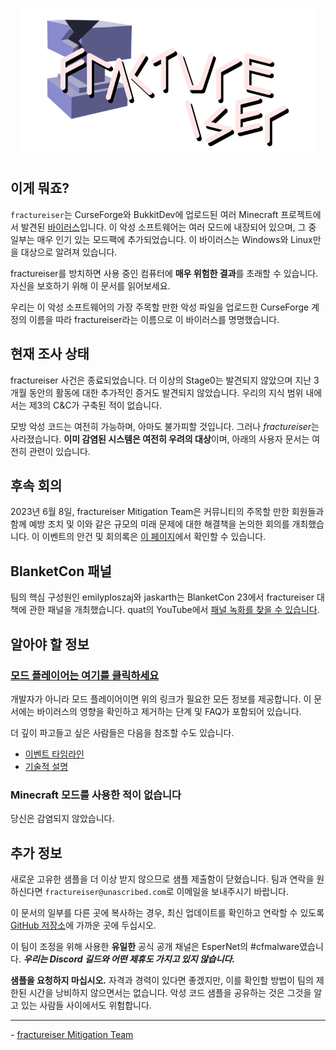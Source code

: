 <p align="center">
    <img src="docs/media/logo.svg" alt="fractureiser 로고" height="240">
</p>

## 이게 뭐죠?

`fractureiser`는 CurseForge와 BukkitDev에 업로드된 여러 Minecraft 프로젝트에서 발견된 [바이러스](https://en.wikipedia.org/wiki/Computer_virus)입니다. 이 악성 소프트웨어는 여러 모드에 내장되어 있으며, 그 중 일부는 매우 인기 있는 모드팩에 추가되었습니다. 이 바이러스는 Windows와 Linux만을 대상으로 알려져 있습니다.

fractureiser를 방치하면 사용 중인 컴퓨터에 **매우 위험한 결과**를 초래할 수 있습니다. 자신을 보호하기 위해 이 문서를 읽어보세요.

우리는 이 악성 소프트웨어의 가장 주목할 만한 악성 파일을 업로드한 CurseForge 계정의 이름을 따라 fractureiser라는 이름으로 이 바이러스를 명명했습니다.

## 현재 조사 상태
fractureiser 사건은 종료되었습니다. 더 이상의 Stage0는 발견되지 않았으며 지난 3개월 동안의 활동에 대한 추가적인 증거도 발견되지 않았습니다.
우리의 지식 범위 내에서는 제3의 C&C가 구축된 적이 없습니다.

모방 악성 코드는 여전히 가능하며, 아마도 불가피할 것입니다. 그러나 *fractureiser*는 사라졌습니다. **이미 감염된 시스템은 여전히 우려의 대상**이며, 아래의 사용자 문서는 여전히 관련이 있습니다.

## 후속 회의
2023년 6월 8일, fractureiser Mitigation Team은 커뮤니티의 주목할 만한 회원들과 함께 예방 조치 및 이와 같은 규모의 미래 문제에 대한 해결책을 논의한 회의를 개최했습니다. 이 이벤트의 안건 및 회의록은 [이 페이지](https://github.com/fractureiser-investigation/fractureiser/blob/main/docs/2023-06-08-meeting.md)에서 확인할 수 있습니다.

## BlanketCon 패널
팀의 핵심 구성원인 emilyploszaj와 jaskarth는 BlanketCon 23에서 fractureiser 대책에 관한 패널을 개최했습니다. quat의 YouTube에서 [패널 녹화를 찾을 수 있습니다](https://youtu.be/9eBmqHAk9HI).

## 알아야 할 정보

### [모드 플레이어는 여기를 클릭하세요](./docs/users.md)

개발자가 아니라 모드 플레이어이면 위의 링크가 필요한 모든 정보를 제공합니다. 이 문서에는 바이러스의 영향을 확인하고 제거하는 단계 및 FAQ가 포함되어 있습니다.

더 깊이 파고들고 싶은 사람들은 다음을 참조할 수도 있습니다.

- [이벤트 타임라인](docs/timeline.md)
- [기술적 설명](docs/tech.md)

### Minecraft 모드를 사용한 적이 없습니다

당신은 감염되지 않았습니다.
## 추가 정보

새로운 고유한 샘플을 더 이상 받지 않으므로 샘플 제출함이 닫혔습니다. 팀과 연락을 원하신다면 `fractureiser@unascribed.com`로 이메일을 보내주시기 바랍니다.

이 문서의 일부를 다른 곳에 복사하는 경우, 최신 업데이트를 확인하고 연락할 수 있도록 [GitHub 저장소](https://github.com/fractureiser-investigation/fractureiser)에 가까운 곳에 두십시오.

이 팀이 조정을 위해 사용한 **유일한** 공식 공개 채널은 EsperNet의 #cfmalware였습니다. ***우리는 Discord 길드와 어떤 제휴도 가지고 있지 않습니다.***

**샘플을 요청하지 마십시오.** 자격과 경력이 있다면 좋겠지만, 이를 확인할 방법이 팀의 제한된 시간을 낭비하지 않으면서는 없습니다. 악성 코드 샘플을 공유하는 것은 그것을 알고 있는 사람들 사이에서도 위험합니다.

---

\- [fractureiser Mitigation Team](docs/credits.md)